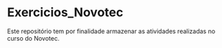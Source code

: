 # Exercicios_Novotec
Este repositório tem por finalidade armazenar as atividades realizadas no curso do Novotec.
